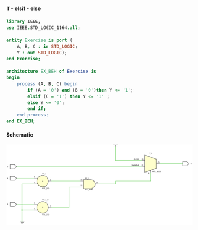 #### If - elsif - else

```vhdl
library IEEE;
use IEEE.STD_LOGIC_1164.all;

entity Exercise is port (
	A, B, C : in STD_LOGIC;
	Y : out STD_LOGIC);
end Exercise;

architecture EX_BEH of Exercise is
begin
	process (A, B, C) begin
		if (A = '0') and (B = '0')then Y <= '1';
		elsif (C = '1') then Y <= '1' ;
		else Y <= '0';
		end if;
	end process;
end EX_BEH;
```
#### Schematic
![alt text](https://github.com/Notios/vhdl/blob/main/images/Ex_3.PNG "Ex_3")
